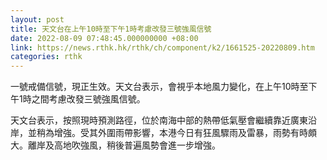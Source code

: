 ```yaml
---
layout: post
title: 天文台在上午10時至下午1時考慮改發三號強風信號
date: 2022-08-09 07:48:45.000000000 +08:00
link: https://news.rthk.hk/rthk/ch/component/k2/1661525-20220809.htm
categories: rthk
---
```


一號戒備信號，現正生效。天文台表示，會視乎本地風力變化，在上午10時至下午1時之間考慮改發三號強風信號。

天文台表示，按照現時預測路徑，位於南海中部的熱帶低氣壓會繼續靠近廣東沿岸，並稍為增強。受其外圍雨帶影響，本港今日有狂風驟雨及雷暴，雨勢有時頗大。離岸及高地吹強風，稍後普遍風勢會進一步增強。
